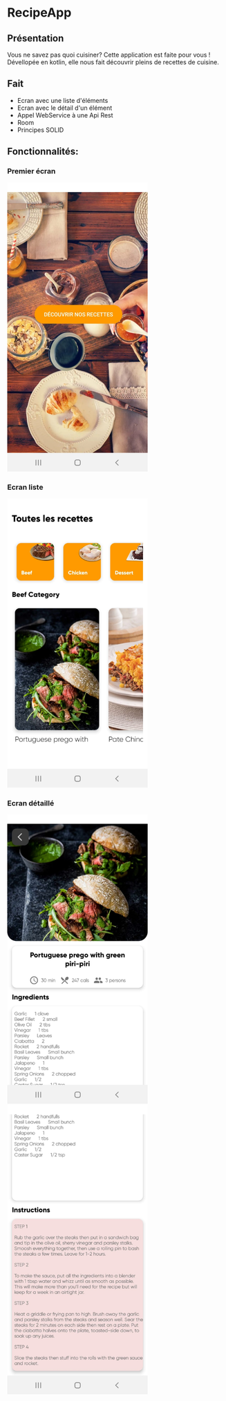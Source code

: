 # RecipeApp

**Présentation**
--
Vous ne savez pas quoi cuisiner? Cette application est faite pour vous ! 
Dévellopée en kotlin, elle nous fait découvrir pleins de recettes de cuisine.

**Fait**
--
- Ecran avec une liste d'éléments
- Ecran avec le détail d'un élément
- Appel WebService à une Api Rest
- Room
- Principes SOLID

## Fonctionnalités: 

### Premier écran 
<img src="img_readme/1.png" width= 325>

### Ecran liste
<img src="img_readme/2.png" width= 325>

### Ecran détaillé
<img src="img_readme/3.png" width= 325> <img src="img_readme/4.png" width= 325>





